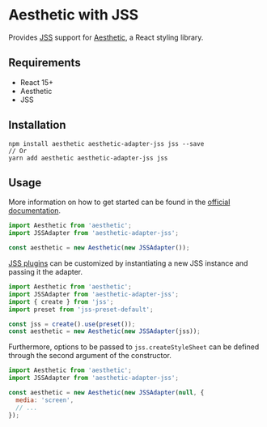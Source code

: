 # Aesthetic with JSS

Provides [JSS](https://github.com/cssinjs/jss) support for
[Aesthetic](https://github.com/milesj/aesthetic), a React styling library.

## Requirements

* React 15+
* Aesthetic
* JSS

## Installation

```
npm install aesthetic aesthetic-adapter-jss jss --save
// Or
yarn add aesthetic aesthetic-adapter-jss jss
```

## Usage

More information on how to get started can be found in the
[official documentation](https://github.com/milesj/aesthetic).

```javascript
import Aesthetic from 'aesthetic';
import JSSAdapter from 'aesthetic-adapter-jss';

const aesthetic = new Aesthetic(new JSSAdapter());
```

[JSS plugins](https://github.com/cssinjs/jss/blob/master/docs/plugins.md)
can be customized by instantiating a new JSS instance and passing it the adapter.

```javascript
import Aesthetic from 'aesthetic';
import JSSAdapter from 'aesthetic-adapter-jss';
import { create } from 'jss';
import preset from 'jss-preset-default';

const jss = create().use(preset());
const aesthetic = new Aesthetic(new JSSAdapter(jss));
```

Furthermore, options to be passed to `jss.createStyleSheet` can be defined through the
second argument of the constructor.

```javascript
import Aesthetic from 'aesthetic';
import JSSAdapter from 'aesthetic-adapter-jss';

const aesthetic = new Aesthetic(new JSSAdapter(null, {
  media: 'screen',
  // ...
});
```
